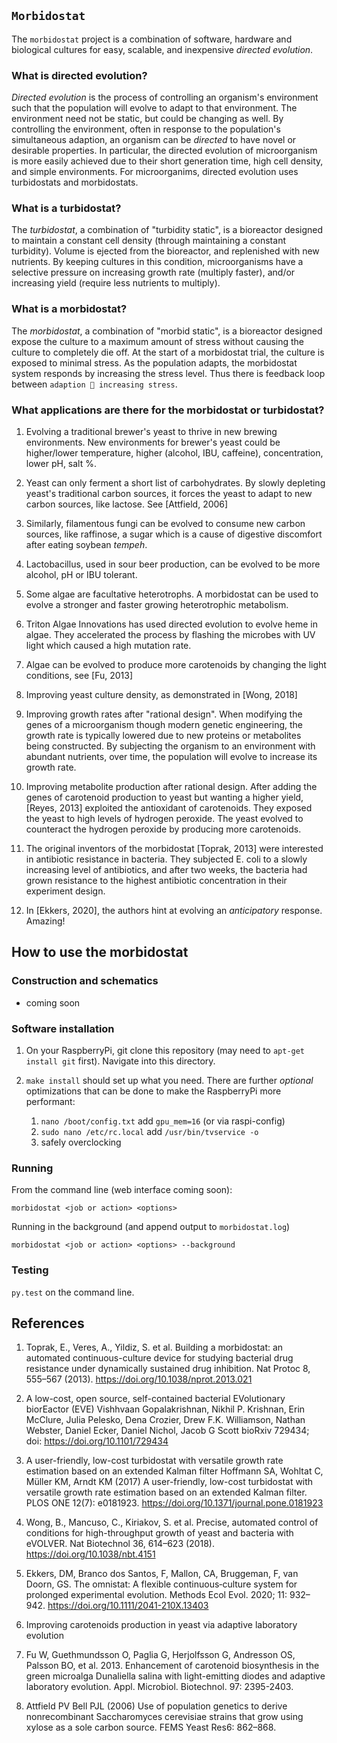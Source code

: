 `Morbidostat`
--------------


The `morbidostat` project is a combination of software, hardware and biological cultures for easy, scalable, and inexpensive *directed evolution*.


### What is directed evolution?

_Directed evolution_ is the process of controlling an organism's environment such that the population will evolve to adapt to that environment. The environment need not be static, but could be changing as well. By controlling the environment, often in response to the population's simultaneous adaption, an organism can be _directed_ to have novel or desirable properties. In particular, the directed evolution of microorganism is more easily achieved due to their short generation time, high cell density, and simple environments. For microorganims, directed evolution uses turbidostats and morbidostats.


### What is a turbidostat?
The _turbidostat_, a combination of "turbidity static", is a bioreactor designed to maintain a constant cell density (through maintaining a constant turbidity). Volume is ejected from the bioreactor, and replenished with new nutrients. By keeping cultures in this condition, microorganisms have a selective pressure on increasing growth rate (multiply faster), and/or increasing yield (require less nutrients to multiply).



### What is a morbidostat?

The _morbidostat_, a combination of "morbid static", is a bioreactor designed expose the culture to a maximum amount of stress without causing the culture to completely die off. At the start of a morbidostat trial, the culture is exposed to minimal stress. As the population adapts, the morbidostat system responds by increasing the stress level. Thus there is feedback loop between `adaption 🔁 increasing stress`.



### What applications are there for the morbidostat or turbidostat?

1. Evolving a traditional brewer's yeast to thrive in new brewing environments. New environments for brewer's yeast could be higher/lower temperature, higher (alcohol, IBU, caffeine), concentration, lower pH, salt %.

2. Yeast can only ferment a short list of carbohydrates. By slowly depleting yeast's traditional carbon sources, it forces the yeast to adapt to new carbon sources, like lactose. See [Attfield, 2006]

3. Similarly, filamentous fungi can be evolved to consume new carbon sources, like raffinose, a sugar which is a cause of digestive discomfort after eating soybean _tempeh_.

4. Lactobacillus, used in sour beer production, can be evolved to be more alcohol, pH or IBU tolerant.

5. Some algae are facultative heterotrophs. A morbidostat can be used to evolve a stronger and faster growing heterotrophic metabolism.

6. Triton Algae Innovations has used directed evolution to evolve heme in algae. They accelerated the process by flashing the microbes with UV light which caused a high mutation rate.

7. Algae can be evolved to produce more carotenoids by changing the light conditions, see [Fu, 2013]

6. Improving yeast culture density, as demonstrated in [Wong, 2018]

7. Improving growth rates after "rational design". When modifying the genes of a microorganism though modern genetic engineering, the growth rate is typically lowered due to new proteins or metabolites being constructed. By subjecting the organism to an environment with abundant nutrients, over time, the population will evolve to increase its growth rate.

8. Improving metabolite production after rational design. After adding the genes of carotenoid production to yeast but wanting a higher yield, [Reyes, 2013] exploited the antioxidant of carotenoids. They exposed the yeast to high levels of hydrogen peroxide. The yeast evolved to counteract the hydrogen peroxide by producing more carotenoids.

1. The original inventors of the morbidostat [Toprak, 2013] were interested in antibiotic resistance in bacteria. They subjected E. coli to a slowly increasing level of antibiotics, and after two weeks, the bacteria had grown resistance to the highest antibiotic concentration in their experiment design.

4. In [Ekkers, 2020], the authors hint at evolving an _anticipatory_ response. Amazing!

How to use the morbidostat
---------------------------

### Construction and schematics
 - coming soon


### Software installation

1. On your RaspberryPi, git clone this repository (may need to `apt-get install git` first). Navigate into this directory.

2. `make install` should set up what you need. There are further _optional_ optimizations that can be done to make the RaspberryPi more performant:

    1. `nano /boot/config.txt` add `gpu_mem=16` (or via raspi-config)
    2. `sudo nano /etc/rc.local` add `/usr/bin/tvservice -o`
    3. safely overclocking


### Running

From the command line (web interface coming soon):

`morbidostat <job or action> <options>`

Running in the background (and append output to `morbidostat.log`)

`morbidostat <job or action> <options> --background`



### Testing

`py.test` on the command line.




References
-------------
1. Toprak, E., Veres, A., Yildiz, S. et al. Building a morbidostat: an automated continuous-culture device for studying bacterial drug resistance under dynamically sustained drug inhibition. Nat Protoc 8, 555–567 (2013). https://doi.org/10.1038/nprot.2013.021

1. A low-cost, open source, self-contained bacterial EVolutionary biorEactor (EVE)
Vishhvaan Gopalakrishnan, Nikhil P. Krishnan, Erin McClure, Julia Pelesko, Dena Crozier, Drew F.K. Williamson, Nathan Webster, Daniel Ecker, Daniel Nichol, Jacob G Scott
bioRxiv 729434; doi: https://doi.org/10.1101/729434

2. A user-friendly, low-cost turbidostat with versatile growth rate estimation based on an extended Kalman filter
Hoffmann SA, Wohltat C, Müller KM, Arndt KM (2017) A user-friendly, low-cost turbidostat with versatile growth rate estimation based on an extended Kalman filter. PLOS ONE 12(7): e0181923. https://doi.org/10.1371/journal.pone.0181923

3. Wong, B., Mancuso, C., Kiriakov, S. et al. Precise, automated control of conditions for high-throughput growth of yeast and bacteria with eVOLVER. Nat Biotechnol 36, 614–623 (2018). https://doi.org/10.1038/nbt.4151

4. Ekkers, DM, Branco dos Santos, F, Mallon, CA, Bruggeman, F, van Doorn, GS. The omnistat: A flexible continuous‐culture system for prolonged experimental evolution. Methods Ecol Evol. 2020; 11: 932– 942. https://doi.org/10.1111/2041-210X.13403

5. Improving carotenoids production in yeast via adaptive laboratory evolution

6.  Fu W, Guethmundsson O, Paglia G, Herjolfsson G, Andresson OS, Palsson BO, et al. 2013. Enhancement of carotenoid biosynthesis
in the green microalga Dunaliella salina with light-emitting diodes and adaptive laboratory evolution. Appl. Microbiol. Biotechnol.
97: 2395-2403.

7. Attfield PV Bell PJL (2006) Use of population genetics to derive nonrecombinant Saccharomyces cerevisiae strains that grow using xylose as a sole carbon source. FEMS Yeast Res6: 862–868.
